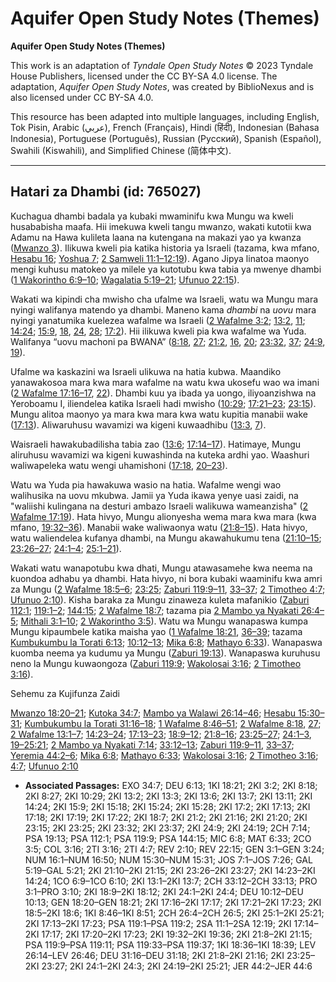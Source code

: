 # Aquifer Open Study Notes (Themes)

**Aquifer Open Study Notes (Themes)**

This work is an adaptation of *Tyndale Open Study Notes* © 2023 Tyndale House Publishers, licensed under the CC BY\-SA 4\.0 license. The adaptation, *Aquifer Open Study Notes*, was created by BiblioNexus and is also licensed under CC BY\-SA 4\.0\.

This resource has been adapted into multiple languages, including English, Tok Pisin, Arabic (عربي), French (Français), Hindi (हिंदी), Indonesian (Bahasa Indonesia), Portuguese (Português), Russian (Русский), Spanish (Español), Swahili (Kiswahili), and Simplified Chinese (简体中文).



--------------------------------

## Hatari za Dhambi (id: 765027)

Kuchagua dhambi badala ya kubaki mwaminifu kwa Mungu wa kweli husababisha maafa. Hii imekuwa kweli tangu mwanzo, wakati kutotii kwa Adamu na Hawa kulileta laana na kutengana na makazi yao ya kwanza ([Mwanzo 3](https://ref.ly/Gen3:1-Gen3:24)). Ilikuwa kweli pia katika historia ya Israeli (tazama, kwa mfano, [Hesabu 16](https://ref.ly/Num16:1-Num16:50); [Yoshua 7](https://ref.ly/Josh7:1-Josh7:26); [2 Samweli 11:1–12:19](https://ref.ly/2Sam11:1-2Sam12:19)). Agano Jipya linatoa maonyo mengi kuhusu matokeo ya milele ya kutotubu kwa tabia ya mwenye dhambi ([1 Wakorintho 6:9–10](https://ref.ly/1Cor6:9-1Cor6:10); [Wagalatia 5:19–21](https://ref.ly/Gal5:19-Gal5:21); [Ufunuo 22:15](https://ref.ly/Rev22:15)).

Wakati wa kipindi cha mwisho cha ufalme wa Israeli, watu wa Mungu mara nyingi walifanya matendo ya dhambi. Maneno kama *dhambi* na *uovu* mara nyingi yanatumika kuelezea wafalme wa Israeli ([2 Wafalme 3:2](https://ref.ly/2Kgs3:2); [13:2](https://ref.ly/2Kgs13:2), [11](https://ref.ly/2Kgs13:11); [14:24](https://ref.ly/2Kgs14:24); [15:9](https://ref.ly/2Kgs15:9), [18](https://ref.ly/2Kgs15:18), [24](https://ref.ly/2Kgs15:24), [28](https://ref.ly/2Kgs15:28); [17:2](https://ref.ly/2Kgs17:2)). Hii ilikuwa kweli pia kwa wafalme wa Yuda. Walifanya “uovu machoni pa BWANA” ([8:18](https://ref.ly/2Kgs8:18), [27](https://ref.ly/2Kgs8:27); [21:2](https://ref.ly/2Kgs21:2), [16](https://ref.ly/2Kgs21:16), [20](https://ref.ly/2Kgs21:20); [23:32](https://ref.ly/2Kgs23:32), [37](https://ref.ly/2Kgs23:37); [24:9](https://ref.ly/2Kgs24:9), [19](https://ref.ly/2Kgs24:19)).

Ufalme wa kaskazini wa Israeli ulikuwa na hatia kubwa. Maandiko yanawakosoa mara kwa mara wafalme na watu kwa ukosefu wao wa imani ([2 Wafalme 17:16–17](https://ref.ly/2Kgs17:16-2Kgs17:17), [22](https://ref.ly/2Kgs17:22)). Dhambi kuu ya ibada ya uongo, iliyoanzishwa na Yeroboamu I, iliendelea katika Israeli hadi mwisho ([10:29](https://ref.ly/2Kgs10:29); [17:21–23](https://ref.ly/2Kgs17:21-2Kgs17:23); [23:15](https://ref.ly/2Kgs23:15)). Mungu alitoa maonyo ya mara kwa mara kwa watu kupitia manabii wake ([17:13](https://ref.ly/2Kgs17:13)). Aliwaruhusu wavamizi wa kigeni kuwaadhibu ([13:3](https://ref.ly/2Kgs13:3), [7](https://ref.ly/2Kgs13:7)).

Waisraeli hawakubadilisha tabia zao ([13:6](https://ref.ly/2Kgs13:6); [17:14–17](https://ref.ly/2Kgs17:14-2Kgs17:17)). Hatimaye, Mungu aliruhusu wavamizi wa kigeni kuwashinda na kuteka ardhi yao. Waashuri waliwapeleka watu wengi uhamishoni ([17:18](https://ref.ly/2Kgs17:18), [20–23](https://ref.ly/2Kgs17:20-2Kgs17:23)).

Watu wa Yuda pia hawakuwa wasio na hatia. Wafalme wengi wao walihusika na uovu mkubwa. Jamii ya Yuda ikawa yenye uasi zaidi, na "waliishi kulingana na desturi ambazo Israeli walikuwa wameanzisha" ([2 Wafalme 17:19](https://ref.ly/2Kgs17:19)). Hata hivyo, Mungu alionyesha wema mara kwa mara (kwa mfano, [19:32–36](https://ref.ly/2Kgs19:32-2Kgs19:36)). Manabii wake waliwaonya watu ([21:8–15](https://ref.ly/2Kgs21:8-2Kgs21:15)). Hata hivyo, watu waliendelea kufanya dhambi, na Mungu akawahukumu tena ([21:10–15](https://ref.ly/2Kgs21:10-2Kgs21:15); [23:26–27](https://ref.ly/2Kgs23:26-2Kgs23:27); [24:1–4](https://ref.ly/2Kgs24:1-2Kgs24:4); [25:1–21](https://ref.ly/2Kgs25:1-2Kgs25:21)).

Wakati watu wanapotubu kwa dhati, Mungu atawasamehe kwa neema na kuondoa adhabu ya dhambi. Hata hivyo, ni bora kubaki waaminifu kwa amri za Mungu ([2 Wafalme 18:5–6](https://ref.ly/2Kgs18:5-2Kgs18:6); [23:25](https://ref.ly/2Kgs23:25); [Zaburi 119:9–11](https://ref.ly/Ps119:9-Ps119:11), [33–37](https://ref.ly/Ps119:33-Ps119:37); [2 Timotheo 4:7](https://ref.ly/2Tim4:7); [Ufunuo 2:10](https://ref.ly/Rev2:10)). Kisha baraka za Mungu zinaweza kuleta mafanikio ([Zaburi 112:1](https://ref.ly/Ps112:1); [119:1–2](https://ref.ly/Ps119:1-Ps119:2); [144:15](https://ref.ly/Ps144:15); [2 Wafalme 18:7](https://ref.ly/2Kgs18:7); tazama pia [2 Mambo ya Nyakati 26:4–5](https://ref.ly/2Chr26:4-2Chr26:5); [Mithali 3:1–10](https://ref.ly/Prov3:1-Prov3:10); [2 Wakorintho 3:5](https://ref.ly/2Cor3:5)). Watu wa Mungu wanapaswa kumpa Mungu kipaumbele katika maisha yao ([1 Wafalme 18:21](https://ref.ly/1Kgs18:21), [36–39](https://ref.ly/1Kgs18:36-1Kgs18:39); tazama [Kumbukumbu la Torati 6:13](https://ref.ly/Deut6:13); [10:12–13](https://ref.ly/Deut10:12-Deut10:13); [Mika 6:8](https://ref.ly/Mic6:8); [Mathayo 6:33](https://ref.ly/Matt6:33)). Wanapaswa kuomba neema ya kudumu ya Mungu ([Zaburi 19:13](https://ref.ly/Ps19:13)). Wanapaswa kuruhusu neno la Mungu kuwaongoza ([Zaburi 119:9](https://ref.ly/Ps119:9); [Wakolosai 3:16](https://ref.ly/Col3:16); [2 Timotheo 3:16](https://ref.ly/2Tim3:16)).

Sehemu za Kujifunza Zaidi

[Mwanzo 18:20–21](https://ref.ly/Gen18:20-Gen18:21); [Kutoka 34:7](https://ref.ly/Exod34:7); [Mambo ya Walawi 26:14–46](https://ref.ly/Lev26:14-Lev26:46); [Hesabu 15:30–31](https://ref.ly/Num15:30-Num15:31); [Kumbukumbu la Torati 31:16–18](https://ref.ly/Deut31:16-Deut31:18); [1 Wafalme 8:46–51](https://ref.ly/1Kgs8:46-1Kgs8:51); [2 Wafalme 8:18](https://ref.ly/2Kgs8:18), [27](https://ref.ly/2Kgs8:27); [2 Wafalme 13:1–7](https://ref.ly/2Kgs13:1-2Kgs13:7); [14:23–24](https://ref.ly/2Kgs14:23-2Kgs14:24); [17:13–23](https://ref.ly/2Kgs17:13-2Kgs17:23); [18:9–12](https://ref.ly/2Kgs18:9-2Kgs18:12); [21:8–16](https://ref.ly/2Kgs21:8-2Kgs21:16); [23:25–27](https://ref.ly/2Kgs23:25-2Kgs23:27); [24:1–3](https://ref.ly/2Kgs24:1-2Kgs24:3), [19–25:21](https://ref.ly/2Kgs24:19-2Kgs25:21); [2 Mambo ya Nyakati 7:14](https://ref.ly/2Chr7:14); [33:12–13](https://ref.ly/2Chr33:12-2Chr33:13); [Zaburi 119:9–11](https://ref.ly/Ps119:9-Ps119:11), [33–37](https://ref.ly/Ps119:33-Ps119:37); [Yeremia 44:2–6](https://ref.ly/Jer44:2-Jer44:6); [Mika 6:8](https://ref.ly/Mic6:8); [Mathayo 6:33](https://ref.ly/Matt6:33); [Wakolosai 3:16](https://ref.ly/Col3:16); [2 Timotheo 3:16](https://ref.ly/2Tim3:16); [4:7](https://ref.ly/2Tim4:7); [Ufunuo 2:10](https://ref.ly/Rev2:10)

* **Associated Passages:** EXO 34:7; DEU 6:13; 1KI 18:21; 2KI 3:2; 2KI 8:18; 2KI 8:27; 2KI 10:29; 2KI 13:2; 2KI 13:3; 2KI 13:6; 2KI 13:7; 2KI 13:11; 2KI 14:24; 2KI 15:9; 2KI 15:18; 2KI 15:24; 2KI 15:28; 2KI 17:2; 2KI 17:13; 2KI 17:18; 2KI 17:19; 2KI 17:22; 2KI 18:7; 2KI 21:2; 2KI 21:16; 2KI 21:20; 2KI 23:15; 2KI 23:25; 2KI 23:32; 2KI 23:37; 2KI 24:9; 2KI 24:19; 2CH 7:14; PSA 19:13; PSA 112:1; PSA 119:9; PSA 144:15; MIC 6:8; MAT 6:33; 2CO 3:5; COL 3:16; 2TI 3:16; 2TI 4:7; REV 2:10; REV 22:15; GEN 3:1–GEN 3:24; NUM 16:1–NUM 16:50; NUM 15:30–NUM 15:31; JOS 7:1–JOS 7:26; GAL 5:19–GAL 5:21; 2KI 21:10–2KI 21:15; 2KI 23:26–2KI 23:27; 2KI 14:23–2KI 14:24; 1CO 6:9–1CO 6:10; 2KI 13:1–2KI 13:7; 2CH 33:12–2CH 33:13; PRO 3:1–PRO 3:10; 2KI 18:9–2KI 18:12; 2KI 24:1–2KI 24:4; DEU 10:12–DEU 10:13; GEN 18:20–GEN 18:21; 2KI 17:16–2KI 17:17; 2KI 17:21–2KI 17:23; 2KI 18:5–2KI 18:6; 1KI 8:46–1KI 8:51; 2CH 26:4–2CH 26:5; 2KI 25:1–2KI 25:21; 2KI 17:13–2KI 17:23; PSA 119:1–PSA 119:2; 2SA 11:1–2SA 12:19; 2KI 17:14–2KI 17:17; 2KI 17:20–2KI 17:23; 2KI 19:32–2KI 19:36; 2KI 21:8–2KI 21:15; PSA 119:9–PSA 119:11; PSA 119:33–PSA 119:37; 1KI 18:36–1KI 18:39; LEV 26:14–LEV 26:46; DEU 31:16–DEU 31:18; 2KI 21:8–2KI 21:16; 2KI 23:25–2KI 23:27; 2KI 24:1–2KI 24:3; 2KI 24:19–2KI 25:21; JER 44:2–JER 44:6

